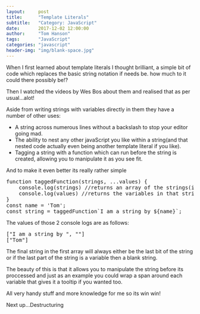 ```yaml
---
layout:     post
title:      "Template Literals"
subtitle:   "Category: JavaScript"
date:       2017-12-02 12:00:00
author:     "Tom Hanson"
tags:       "JavaScript"
categories: "javascript"
header-img: "img/blank-space.jpg"
---
```


<p>When I first learned about template literals I thought brilliant, a simple bit of code which replaces the basic string notation if needs be. how much to it could there possibly be!?</p>
<p>Then I watched the videos by Wes Bos about them and realised that as per usual...alot!</p>
<p>Aside from writing strings with variables directly in them they have a number of other uses:</p>
<ul>
<li>A string across numerous lines without a backslash to stop your editor going mad.</li>
<li>The ability to nest any other javaScript you like within a string(and that nested code actually even being another template literal if you like).</li>
<li>Tagging a string with a function which can run before the string is created, allowing you to manipulate it as you see fit.</li>
</ul>

<p>And to make it even better its really rather simple</p>
<pre>
function taggedFunction(strings, ...values) {
    console.log(strings) //returns an array of the strings(including a blank one at the end). &nbsp;
    console.log(values) //returns the variables in that string(1 in this case);
}
const name = 'Tom';
const string = taggedFunction`I am a string by ${name}`;
</pre>
<p>The values of those 2 console logs are as follows:</p>
<pre>
["I am a string by ", ""]
["Tom"]
</pre>
<p>The final string in the first array will always either be the last bit of the string or if the last part of the string is a variable then a blank string.</p>
<p>The beauty of this is that it allows you to manipulate the string before its proccessed and just as an example you could wrap a span around each variable that gives it a tooltip if you wanted too.</p>
<p>All very handy stuff and more knowledge for me so its win win!</p>
<p>Next up...Destructuring</p>

